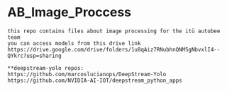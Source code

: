 # AB_Image_Proccess
	this repo contains files about image processing for the itü autobee team
	you can access models from this drive link https://drive.google.com/drive/folders/1u8qAiz7RNubhnQNM5gNbvxlI4--QYkrc?usp=sharing

	**deepstream-yolo repos:
	https://github.com/marcoslucianops/DeepStream-Yolo
	https://github.com/NVIDIA-AI-IOT/deepstream_python_apps
